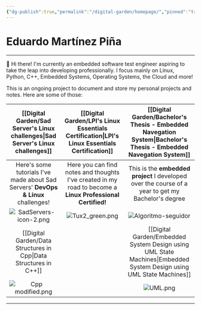 ```yaml
---
{"dg-publish":true,"permalink":"/digital-garden/homepage/","pinned":"true","contentClasses":"table-border.css","tags":["gardenEntry"]}
---
```


# Eduardo Martínez Piña
---
👋 Hi there!
I'm currently an embedded software test engineer aspiring to take the leap into developing professionally. I focus mainly on Linux, Python, C++, Embedded Systems, Operating Systems, the Cloud and more!

This is an ongoing project to document and store my personal projects and notes. Here are some of those:

|                         [[Digital Garden/Sad Server's Linux challenges\|Sad Server's Linux challenges]]                         |                                  [[Digital Garden/LPI's Linux Essentials Certification\|LPI's Linux Essentials Certification]]                                  |                                      [[Digital Garden/Bachelor's Thesis - Embedded Navegation System\|Bachelor's Thesis - Embedded Navegation System]]                                      |
| :-------------------------------------------------------------------------------: | :--------------------------------------------------------------------------------------------------------: | :--------------------------------------------------------------------------------------------------------------------------: |
| Here's some tutorials I've made about Sad Servers' **DevOps & Linux** challenges! | Here you can find notes and thoughts I've created in my road to become a **Linux Professional Certified!** |              This is the **embedded project** I developed over the course of a year to get my Bachelor's degree              |
|                            ![SadServers-icon-2.png](/img/user/Digital%20Garden/Icons-and-images/SadServers-icon-2.png)                             |                                            ![Tux2_green.png](/img/user/Digital%20Garden/Icons-and-images/Tux2_green.png)                                             | ![Algoritmo-seguidor](https://user-images.githubusercontent.com/72580785/174127072-ced03c71-d4f8-4e68-b0a6-a4794c3fb9c8.png) |
|                [[Digital Garden/Data Structures in Cpp\|Data Structures in C++]]                 |                                                                                                            |                                     [[Digital Garden/Embedded System Design using UML State Machines\|Embedded System Design using UML State Machines]]                                      |
|                               ![Cpp modified.png](/img/user/Digital%20Garden/Icons-and-images/Cpp%20modified.png)                               |                                                                                                            |                                                         ![UML.png](/img/user/Digital%20Garden/Icons-and-images/UML.png)                                                         |


---
